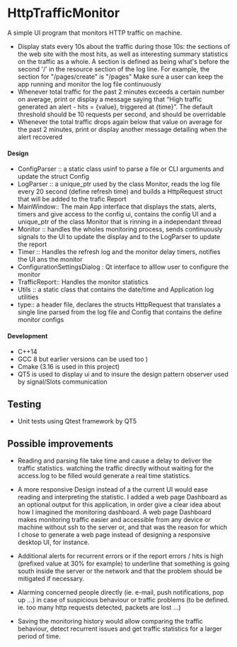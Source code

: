 # HttpTrafficMonitor
A simple UI program that monitors HTTP traffic on machine. 

* Display stats every 10s about the traffic during those 10s: the sections of the web site with the most hits, as well as interesting summary statistics on the traffic as a whole. A section is defined as being what's before the second '/' in the resource section of the log line. For example, the section for "/pages/create" is "/pages"
Make sure a user can keep the app running and monitor the log file continuously
* Whenever total traffic for the past 2 minutes exceeds a certain number on average, print or display a message saying that “High traffic generated an alert - hits = {value}, triggered at {time}”. The default threshold should be 10 requests per second, and should be overridable
* Whenever the total traffic drops again below that value on average for the past 2 minutes, print or display another message detailing when the alert recovered


#### Design
* ConfigParser :: a static class usinf to parse a file or CLI arguments and update the struct Config
* LogParser :: a unique_ptr used by the class Monitor, reads the log file every 20 second (define refresh time) and builds a HttpRequest struct that will be added to the trafic Report
* MainWindow:: The main App interface that displays the stats, alerts, timers and give access to the config ui, contains the config UI and a unique_ptr of the class Monitor that is rinning in a independant thread
* Monitor :: handles the wholes monitoring process, sends continuously signals to the UI to update the display and to the LogParser to update the report
* Timer :: Handles the refresh log and the monitor delay timers, notifies the UI ans the monitor 
* ConfigurationSettingsDialog : Qt interface to alllow user to configure the monitor 
* TrafficReport:: Handles the monitor statistics
* Utils :: a static class that contains the date/time and Application  log utilities
* type:: a header file, declares the structs HttpRequest that translates a single line parsed from the log file and Config that contains the define monitor configs

#### Development 
* C++14
* GCC 8  but earlier versions can be used too )
* Cmake (3.16 is used in this project)
* QT5 is used to display ui and to insure the design pattern observer used by signal/Slots communication

## Testing
* Unit tests using Qtest framework by QT5

## Possible improvements
* Reading and parsing file take time and cause a delay to deliver 
the traffic statistics. watching the traffic directly without waiting
 for the access.log to be filled would generate a real time statistics.
 
* A more responsive Design instead of a the current UI would ease reading and
interpreting the statistic. I added a web page Dashboard as an optional 
output for this application, in order give a clear idea about how I 
imagined the monitoring dashboard. A web page Dashboard makes monitoring traffic 
easier and accessible from any device or machine without ssh to the server or, 
and that was the reason for which I chose to generate a web page 
instead of designing a responsive desktop UI, for instance.

* Additional alerts for recurrent errors or if the report errors / hits
is high (prefixed value at 30% for example) to underline that something 
is going south inside the server or the network and that the problem 
should be mitigated if necessary.

*  Alarming concerned people directly (ie. e-mail, push notifications, pop up ...) 
in case of suspicious behaviour or traffic problems 
(to be defined. ie. too many http requests detected, packets are lost ...)

* Saving the monitoring history would allow comparing the traffic behaviour, 
detect recurrent issues and get traffic statistics for a larger period of time.

  
